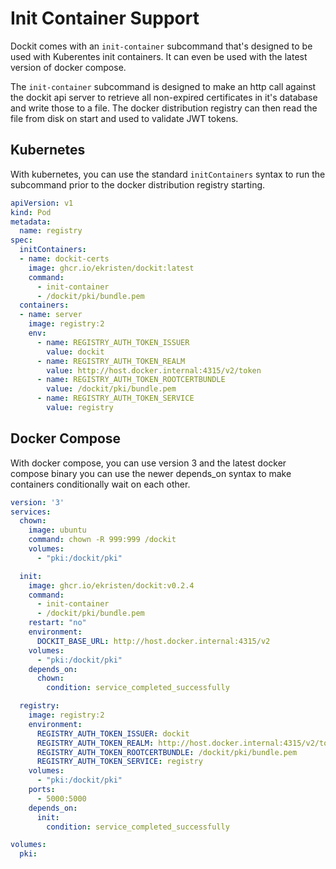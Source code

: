 # Init Container Support

Dockit comes with an `init-container` subcommand that's designed to be used with Kuberentes init containers. It can even be used with the latest version of docker compose.

The `init-container` subcommand is designed to make an http call against the dockit api server to retrieve all non-expired certificates in it's database and write those to a file. The docker distribution registry can then read the file from disk on start and used to validate JWT tokens.

## Kubernetes

With kubernetes, you can use the standard `initContainers` syntax to run the subcommand prior to the docker distribution registry starting.

```yaml
apiVersion: v1
kind: Pod
metadata:
  name: registry
spec:
  initContainers:
  - name: dockit-certs
    image: ghcr.io/ekristen/dockit:latest
    command:
      - init-container
      - /dockit/pki/bundle.pem
  containers:
  - name: server
    image: registry:2
    env:
      - name: REGISTRY_AUTH_TOKEN_ISSUER
        value: dockit
      - name: REGISTRY_AUTH_TOKEN_REALM
        value: http://host.docker.internal:4315/v2/token
      - name: REGISTRY_AUTH_TOKEN_ROOTCERTBUNDLE
        value: /dockit/pki/bundle.pem
      - name: REGISTRY_AUTH_TOKEN_SERVICE
        value: registry
```

## Docker Compose

With docker compose, you can use version 3 and the latest docker compose binary you can use the newer depends_on syntax to make containers conditionally wait on each other.

```yaml
version: '3'
services:
  chown:
    image: ubuntu
    command: chown -R 999:999 /dockit
    volumes:
      - "pki:/dockit/pki"

  init:
    image: ghcr.io/ekristen/dockit:v0.2.4
    command:
      - init-container
      - /dockit/pki/bundle.pem
    restart: "no"
    environment:
      DOCKIT_BASE_URL: http://host.docker.internal:4315/v2
    volumes:
      - "pki:/dockit/pki"
    depends_on:
      chown:
        condition: service_completed_successfully

  registry:
    image: registry:2
    environment:
      REGISTRY_AUTH_TOKEN_ISSUER: dockit
      REGISTRY_AUTH_TOKEN_REALM: http://host.docker.internal:4315/v2/token
      REGISTRY_AUTH_TOKEN_ROOTCERTBUNDLE: /dockit/pki/bundle.pem
      REGISTRY_AUTH_TOKEN_SERVICE: registry
    volumes:
      - "pki:/dockit/pki"
    ports:
      - 5000:5000
    depends_on:
      init:
        condition: service_completed_successfully

volumes:
  pki:
```
